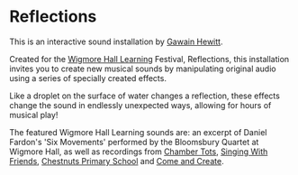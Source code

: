 # Reflections

This is an interactive sound installation by [Gawain Hewitt](https://gawainhewitt.co.uk/).

Created for the [Wigmore Hall Learning](https://wigmore-hall.org.uk/learning/learning-landing-page) Festival, Reflections, this installation invites you to create new musical sounds by manipulating original audio using a series of specially created effects.

Like a droplet on the surface of water changes a reflection, these effects change the sound in endlessly unexpected ways, allowing for hours of musical play!

The featured Wigmore Hall Learning sounds are: an excerpt of Daniel Fardon's 'Six Movements' performed by the Bloomsbury Quartet at Wigmore Hall, as well as recordings from [Chamber Tots](https://wigmore-hall.org.uk/learning/chamber-tots), [Singing With Friends](https://wigmore-hall.org.uk/learning/music-for-life), [Chestnuts Primary School](https://wigmore-hall.org.uk/learning/partner-schools-programme) and [Come and Create](https://wigmore-hall.org.uk/learning/come-and-create). 
